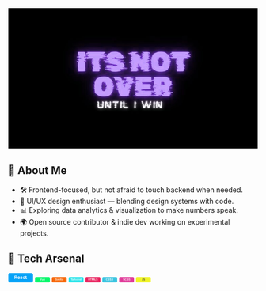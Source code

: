 <img src="https://github.com/Agrazel1459/Agrazel1459/blob/main/profileGITHUB.jpg"/>

## 🧩 About Me
- 🛠️ Frontend-focused, but not afraid to touch backend when needed.  
- 🎨 UI/UX design enthusiast — blending design systems with code.  
- 📊 Exploring data analytics & visualization to make numbers speak.  
- 🌍 Open source contributor & indie dev working on experimental projects.  

## 🔧 Tech Arsenal
<img src="https://github.com/Agrazel1459/Agrazel1459/blob/main/SkillBTN1.png" width="50px" hight="50px"/>
<img src="https://github.com/Agrazel1459/Agrazel1459/blob/main/SkillBTN2.png" width="30px"/>
<img src="https://github.com/Agrazel1459/Agrazel1459/blob/main/SkillBTN3.png" width="30px"/>
<img src="https://github.com/Agrazel1459/Agrazel1459/blob/main/SkillBTN4.png" width="30px"/>
<img src="https://github.com/Agrazel1459/Agrazel1459/blob/main/SkillBTN5.png" width="30px"/>
<img src="https://github.com/Agrazel1459/Agrazel1459/blob/main/SkillBTN6.png" width="30px"/>
<img src="https://github.com/Agrazel1459/Agrazel1459/blob/main/SkillBTN7.png" width="30px"/>
<img src="https://github.com/Agrazel1459/Agrazel1459/blob/main/SkillBTN8.png" width="30px"/>
